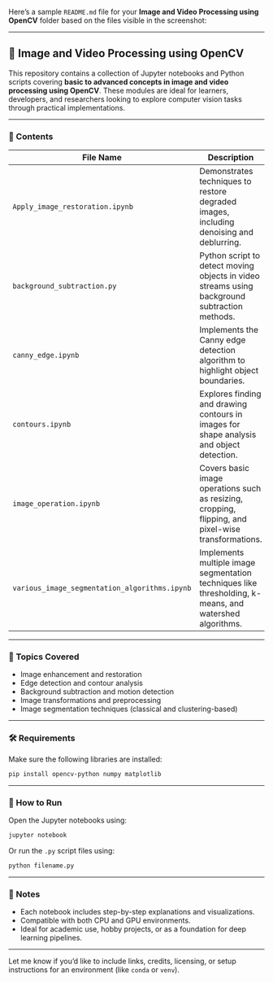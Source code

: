Here’s a sample `README.md` file for your **Image and Video Processing using OpenCV** folder based on the files visible in the screenshot:

---

## 📁 Image and Video Processing using OpenCV

This repository contains a collection of Jupyter notebooks and Python scripts covering **basic to advanced concepts in image and video processing using OpenCV**. These modules are ideal for learners, developers, and researchers looking to explore computer vision tasks through practical implementations.

---

### 📂 Contents

| File Name                                     | Description                                                                                             |
| --------------------------------------------- | ------------------------------------------------------------------------------------------------------- |
| `Apply_image_restoration.ipynb`               | Demonstrates techniques to restore degraded images, including denoising and deblurring.                 |
| `background_subtraction.py`                   | Python script to detect moving objects in video streams using background subtraction methods.           |
| `canny_edge.ipynb`                            | Implements the Canny edge detection algorithm to highlight object boundaries.                           |
| `contours.ipynb`                              | Explores finding and drawing contours in images for shape analysis and object detection.                |
| `image_operation.ipynb`                       | Covers basic image operations such as resizing, cropping, flipping, and pixel-wise transformations.     |
| `various_image_segmentation_algorithms.ipynb` | Implements multiple image segmentation techniques like thresholding, k-means, and watershed algorithms. |

---

### 🧠 Topics Covered

* Image enhancement and restoration
* Edge detection and contour analysis
* Background subtraction and motion detection
* Image transformations and preprocessing
* Image segmentation techniques (classical and clustering-based)

---

### 🛠 Requirements

Make sure the following libraries are installed:

```bash
pip install opencv-python numpy matplotlib
```

---

### 🚀 How to Run

Open the Jupyter notebooks using:

```bash
jupyter notebook
```

Or run the `.py` script files using:

```bash
python filename.py
```

---

### 📝 Notes

* Each notebook includes step-by-step explanations and visualizations.
* Compatible with both CPU and GPU environments.
* Ideal for academic use, hobby projects, or as a foundation for deep learning pipelines.

---

Let me know if you’d like to include links, credits, licensing, or setup instructions for an environment (like `conda` or `venv`).
